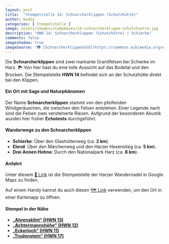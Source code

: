 ```yaml
---
layout: post
title:  "Stempelstelle 14: Schnarcherklippen (Schutzhütte)"
author: buddy
categories: [ Stempelstelle ]
image: assets/images/stampboxes/14-schnarcherklippe-schutzhuette.jpg
description: "HWN 14: Schnarcherklippen (Schutzhütte) | Schierke"
comments: false
imageshadow: true
imageSource: '📷 [SchnarcherklippenSüd](https://commons.wikimedia.org/wiki/File:SchnarcherklippenS%C3%BCd.jpg) von <a href="//commons.wikimedia.org/wiki/User:Kassandro" title="User:Kassandro">Kassandro</a> unter Lizenz [CC BY-SA 3.0](https://creativecommons.org/licenses/by-sa/3.0)'
---
```


Die **Schnarcherklippen** sind zwei markante Granitfelsen bei Schierke im Harz. 🏞️ Von hier hast du eine tolle Aussicht auf das Bodetal und den Brocken. Die Stempelstelle **HWN 14** befindet sich an der Schutzhütte direkt bei den Klippen.

#### Ein Ort mit Sage und Naturphänomen

Der Name **Schnarcherklippen** stammt von den pfeifenden Windgeräuschen, die zwischen den Felsen entstehen. Einer Legende nach sind die Felsen zwei versteinerte Riesen. Aufgrund der besonderen Akustik wurden hier früher **Echotests** durchgeführt.

#### Wanderwege zu den Schnarcherklippen

- **Schierke**: Über den Glashüttenweg (ca. **2 km**).
- **Elend**: Über den Märchenweg und den Harzer Hexenstieg (ca. **5 km**).
- **Drei Annen Hohne**: Durch den Nationalpark Harz (ca. **8 km**).

#### Anfahrt

Unter diesem [📍 Link](https://www.google.com/maps/dir/?api=1&origin=&destination=51.75510%2C%2010.66255) ist die Stempelstelle der Harzer Wandernadel in Google Maps zu finden.

<div class="android-only">
  Auf einem Handy kannst du auch diesen 
  <a href="geo:51.75510,10.66255">🗺️ Link</a> 
  verwenden, um den Ort in einer Kartenapp zu öffnen.
  <p></p>
</div>

#### Stempel in der Nähe

- [**„Ahrensklint“ (HWN 13)**](/stempelstelle-013-ahrensklint)
- [**„Achtermannshöhe“ (HWN 12)**](/stempelstelle-012-achtermannshoehe)
- [**„Eckerloch“ (HWN 11)**](/stempelstelle-011-eckerloch)
- [**„Trudenstein“ (HWN 17)**](/stempelstelle-017-trudenstein)
